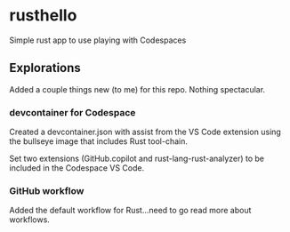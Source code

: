 # rusthello

Simple rust app to use playing with Codespaces

## Explorations

Added a couple things new (to me) for this repo. Nothing spectacular.

### devcontainer for Codespace

Created a devcontainer.json with assist from the VS Code extension using the bullseye image that includes Rust tool-chain.

Set two extensions (GitHub.copilot and rust-lang-rust-analyzer) to be included in the Codespace VS Code.

### GitHub workflow

Added the default workflow for Rust...need to go read more about workflows.
